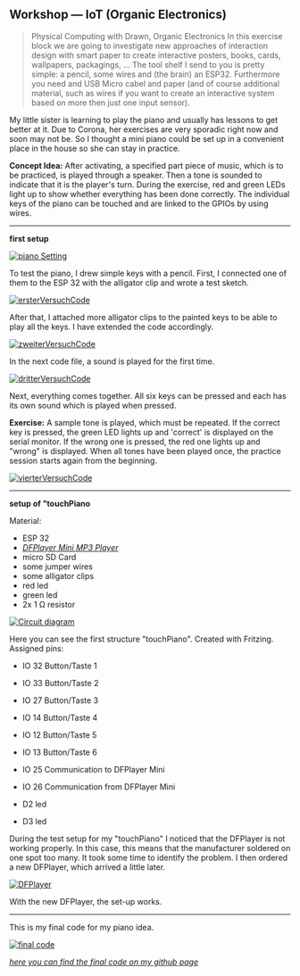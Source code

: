 ## Workshop — IoT (Organic Electronics)

> Physical Computing with Drawn, Organic Electronics
In this exercise block we are going to investigate new approaches of interaction design with smart paper to create interactive posters, books, cards, wallpapers, packagings, …
The tool shelf I send to you is pretty simple: a pencil, some wires and (the brain) an ESP32. Furthermore you need and USB Micro cabel and paper (and of course additional material, such as wires if you want to create an interactive system based on more then just one input sensor).


My little sister is learning to play the piano and usually has lessons to get better at it. Due to Corona, her exercises are very sporadic right now and soon may not be. So I thought a mini piano could be set up in a convenient place in the house so she can stay in practice.

**Concept Idea:** After activating, a specified part piece of music, which is to be practiced, is played through a speaker. Then a tone is sounded to indicate that it is the player's turn. During the exercise, red and green LEDs light up to show whether everything has been done correctly. The individual keys of the piano can be touched and are linked to the GPIOs by using wires. 

* * *


**first setup** 
<p>
  <a href="/assets/iot/connectedPiano.png" title="piano Setting">
    <img src="/assets/iot/connectedPiano.png" alt="piano Setting" />
  </a>
</p>

To test the piano, I drew simple keys with a pencil. First, I connected one of them to the ESP 32 with the alligator clip and wrote a test sketch. 

<p>
  <a href="/assets/iot/ersterVersuchCode.png" title="ersterVersuchCode">
    <img src="/assets/iot/ersterVersuchCode.png" alt="ersterVersuchCode" />
  </a>
</p>

After that, I attached more alligator clips to the painted keys to be able to play all the keys. I have extended the code accordingly. 

<p>
  <a href="/assets/iot/zweiterVersuchCode.png" title="zweiterVersuchCode">
    <img src="/assets/iot/zweiterVersuchCode.png" alt="zweiterVersuchCode" />
  </a>
</p>

In the next code file, a sound is played for the first time.

<p>
  <a href="/assets/iot/dritterVersuchCode.png" title="dritterVersuchCode">
    <img src="/assets/iot/dritterVersuchCode.png" alt="dritterVersuchCode" />
  </a>
</p>

Next, everything comes together. All six keys can be pressed and each has its own sound which is played when pressed. 

**Exercise:** A sample tone is played, which must be repeated. If the correct key is pressed, the green LED lights up and 'correct' is displayed on the serial monitor. If the wrong one is pressed, the red one lights up and "wrong" is displayed. When all tones have been played once, the practice session starts again from the beginning. 

<p>
  <a href="/assets/iot/vierterVersuchCode.png" title="vierterVersuchCode">
    <img src="/assets/iot/vierterVersuchCode.png" alt="vierterVersuchCode" />
  </a>
</p>

* * *

**setup of "touchPiano**

Material:

* ESP 32
* [*DFPlayer Mini MP3 Player*](https://wiki.dfrobot.com/DFPlayer_Mini_SKU_DFR0299#target_3)
* micro SD Card
* some jumper wires
* some alligator clips
* red led
* green led
* 2x 1 Ω resistor

<p>
  <a href="/assets/iot/schaltplan.png" title="Circuit diagram">
    <img src="/assets/iot/schaltplan.png" alt="Circuit diagram" />
  </a>
</p>

Here you can see the first structure "touchPiano". Created with Fritzing.
Assigned pins: 
* IO 32       Button/Taste 1 
* IO 33       Button/Taste 2 
* IO 27       Button/Taste 3
* IO 14       Button/Taste 4
* IO 12       Button/Taste 5
* IO 13       Button/Taste 6 

* IO 25       Communication to DFPlayer Mini
* IO 26       Communication from DFPlayer Mini

* D2          led    
* D3          led

During the test setup for my "touchPiano" I noticed that the DFPlayer  is not working properly. In this case, this means that the manufacturer soldered on one spot too many. It took some time to identify the problem. I then ordered a new DFPlayer, which arrived a little later.
 
 <p>
   <a href="/assets/iot/DFPlayer.png" title="DFPlayer">
     <img src="/assets/iot/DFPlayer.png" alt="DFPlayer" />
   </a>
 </p>

With the new DFPlayer, the set-up works.


* * *


This is my final code for my piano idea.

<p>
  <a href="/assets/iot/FinalCode.png" title="final code">
    <img src="/assets/iot/FinalCode.png" alt="final code" />
  </a>
</p>

[*here you can find the final code on my github page*](https://github.com/Sarah-Wach/sarah-wach.github.io/blob/main/assets/iot/finalPiano.ino)



